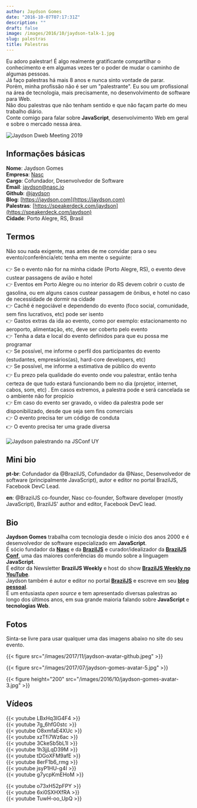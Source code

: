 ```yaml
---
author: Jaydson Gomes
date: "2016-10-07T07:17:31Z"
description: ""
draft: false
image: /images/2016/10/jaydson-talk-1.jpg
slug: palestras
title: Palestras
---
```


Eu adoro palestrar! É algo realmente gratificante compartilhar o conhecimento e em algumas vezes ter o poder de mudar o caminho de algumas pessoas.  
Já faço palestras há mais 8 anos e nunca sinto vontade de parar.  
Porém, minha profissão não é ser um "palestrante". Eu sou um profissional na área de tecnologia, mais precisamente, no desenvolvimento de software para Web.    
Não dou palestras que não tenham sentido e que não façam parte do meu trabalho diário.  
Conte comigo para falar sobre __JavaScript__, desenvolvimento Web em geral e sobre o mercado nessa área.  

![Jaydson Dweb Meeting 2019](/images/2019/09/jaydson-braziljs-conf-2019.jpg)

## Informações básicas
__Nome__: Jaydson Gomes  
__Empresa__: [Nasc](https://nasc.io)  
__Cargo__: Cofundador, Desenvolvedor de Software  
__Email__: [jaydson@nasc.io](mailto:jaydson@nasc.io)  
__Github__: [@jaydson](https://github.com/jaydson)  
__Blog__: [https://jaydson.com](https://jaydson.com)  
__Palestras__: [https://speakerdeck.com/jaydson](https://speakerdeck.com/jaydson)  
__Cidade__: Porto Alegre, RS, Brasil

## Termos
Não sou nada exigente, mas antes de me convidar para o seu evento/conferência/etc tenha em mente o seguinte:  

👉 Se o evento não for na minha cidade (Porto Alegre, RS), o evento deve custear passagens de avião e hotel  
👉 Eventos em Porto Alegre ou no interior do RS devem cobrir o custo de gasolina, ou em alguns casos custear passagem de ônibus, e hotel no caso de necessidade de dormir na cidade  
👉 Cachê é negociável e dependendo do evento (foco social, comunidade, sem fins lucrativos, etc) pode ser isento  
👉 Gastos extras da ida ao evento, como por exemplo: estacionamento no aeroporto, alimentação, etc, deve ser coberto pelo evento    
👉 Tenha a data e local do evento definidos para que eu possa me programar  
👉 Se possível, me informe o perfil dos participantes do evento (estudantes, empresários(as), hard-core developers, etc)  
👉 Se possível, me informe a estimativa de público do evento  
👉 Eu prezo pela qualidade do evento onde vou palestrar, então tenha certeza de que tudo estará funcionando bem no dia (projetor, internet, cabos, som, etc) . Em casos extremos, a palestra pode e será cancelada se o ambiente não for propício  
👉 Em caso do evento ser gravado, o vídeo da palestra pode ser disponibilizado, desde que seja sem fins comerciais  
👉 O evento precisa ter um código de conduta  
👉 O evento precisa ter uma grade diversa  
<br>
![Jaydson palestrando na JSConf UY](/images/2016/10/jaydson-gomes-speaking-jsconf-uy-2015.jpg)  

## Mini bio
__pt-br__: Cofundador da @BrazilJS, Cofundador da @Nasc, Desenvolvedor de software (principalmente JavaScript), autor e editor no portal BrazilJS, Facebook DevC Lead.  

__en__: @BrazilJS co-founder, Nasc co-founder, Software developer (mostly JavaScript), BrazilJS' author and editor, Facebook DevC lead.

## Bio
__Jaydson Gomes__ trabalha com tecnologia desde o início dos anos 2000 e é​ desenvolvedor de software especializado em __JavaScript__.  
​É sócio fundador da __[Nasc](http://nasc.io)__ e da ​__[BrazilJS](https://braziljs.org/)__ e curador/idealizador da ​__[BrazilJS Conf](https://braziljs.org/conf)__, uma das maiores conferências do mundo sobre a linguagem __JavaScript__.  
É editor da Newsletter **BrazilJS Weekly** e host do show [**BrazilJS Weekly no YouTube**](https://www.youtube.com/playlist?list=PLg2lQYZDBwOQDXKxy9yeqXG5njHbSHFFD).  
Jaydson também é autor e editor no portal [**BrazilJS**](https://braziljs.org/blog) e escreve em seu [**blog pessoal**](https://jaydson.com).  
É um entusiasta _open source_ e tem apresentado diversas palestras ao longo dos últimos anos, em sua grande maioria falando sobre __JavaScript__ e __tecnologias Web__.  

## Fotos
Sinta-se livre para usar qualquer uma das imagens abaixo no site do seu evento.  

{{< figure src="/images/2017/11/jaydson-avatar-github.jpeg" >}}  

{{< figure src="/images/2017/07/jaydson-gomes-avatar-5.jpg" >}}  

{{< figure height="200" src="/images/2016/10/jaydson-gomes-avatar-3.jpg" >}}  
      

## Vídeos

{{< youtube LBxHq3IG4F4 >}}  
{{< youtube 7g_6hfG0stc >}}  
{{< youtube O8xmfaE4XUc >}}  
{{< youtube xzTfi7Wz6ac >}}  
{{< youtube 3CkeSb5bL1I >}}  
{{< youtube 1h3jjLqD39M >}}  
{{< youtube tDGoXFM9afE >}}  
{{< youtube 8erF1b6_rmg >}}  
{{< youtube jsyP1HU-g4I >}}  
{{< youtube g7ycpKmEHoM >}}  

{{< youtube o73xH52pFPY >}}  
{{< youtube 6xi0SXHXfRA >}}  
{{< youtube TuwH-oo_UpQ >}}   
